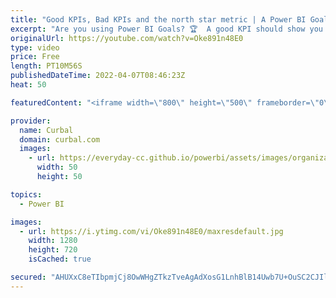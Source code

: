 ```yaml
---
title: "Good KPIs, Bad KPIs and the north star metric | A Power BI Goals 🏆 pre-guide"
excerpt: "Are you using Power BI Goals? 🏆  A good KPI should show you whether you are taking the right path toward your strategic goals.  But be careful! There are thousands of KPIs to choose from and if you choose the wrong one, then you are measuring something that doesn’t align with your goals or even takes"
originalUrl: https://youtube.com/watch?v=Oke891n48E0
type: video
price: Free
length: PT10M56S
publishedDateTime: 2022-04-07T08:46:23Z
heat: 50

featuredContent: "<iframe width=\"800\" height=\"500\" frameborder=\"0\" src=\"https://www.youtube.com/embed/Oke891n48E0\" allow=\"accelerometer; autoplay; encrypted-media; gyroscope; picture-in-picture\" allowfullscreen></iframe>"

provider:
  name: Curbal
  domain: curbal.com
  images:
    - url: https://everyday-cc.github.io/powerbi/assets/images/organizations/curbal.com-50x50.jpg
      width: 50
      height: 50

topics:
  - Power BI

images:
  - url: https://i.ytimg.com/vi/Oke891n48E0/maxresdefault.jpg
    width: 1280
    height: 720
    isCached: true

secured: "AHUXxC8eTIbpmjCj8OwWHgZTkzTveAgAdXosG1LnhBlB14Uwb7U+OuSC2CJIlw1vGtBxg6qy2ARelQC6h9XutCcjBMR7S5Qxt7tiQl3N28rmCBIfPpWzzfb5c7/dw/WDW7jGf+7KIcAa7TcYTm+v+nfFYkN/g9zhbs1hVm3yfEf336kW8MmCha/mndp3/y/kme8clAgEg92atKPzLuKCuZF9NzslIg7xv/PsZgAfGP+/2p62S8jCqVhrbH4qoKKvQm0FbjeLAtN2JfwucnkgE/+/p2ZUfZvkAJBMuHq7L+j8Kct7pq7YlqIUqoRb3PxHhTBWFcrcpBEOHE3fzUUUWNkZMVu46/iB4Yz5dbn0G8sRJsABHh+BK2SfflRotytDF7zGFxnNyMrGTQ3rjORbu7J/ozpwA3f39wSjDLX7Vns=;adsmI/mGGP/bXlQwT/9tzA=="
---
```



